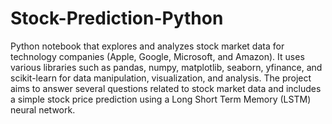 # Stock-Prediction-Python
Python notebook that explores and analyzes stock market data for technology companies (Apple, Google, Microsoft, and Amazon). It uses various libraries such as pandas, numpy, matplotlib, seaborn, yfinance, and scikit-learn for data manipulation, visualization, and analysis. The project aims to answer several questions related to stock market data and includes a simple stock price prediction using a Long Short Term Memory (LSTM) neural network.
